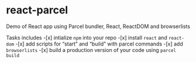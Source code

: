# react-parcel

Demo of React app using Parcel bundler, React, ReactDOM and browserlists

Tasks includes -[x] intialize `npm` into your repo -[x] install `react` and `react-dom` -[x] add scripts for “start” and “build” with parcel commands -[x] add `browserlists` -[x] build a production version of your code using `parcel build`
